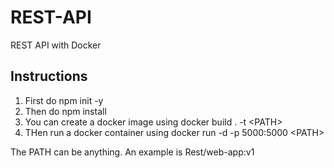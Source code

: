 # REST-API
REST API with Docker

## Instructions

1. First do npm init -y
2. Then do npm install
3. You can create a docker image using docker build . -t \<PATH\>
4. THen run a docker container using docker run -d  -p 5000:5000 \<PATH\>

The PATH can be anything. An example is Rest/web-app:v1
